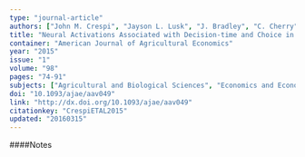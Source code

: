 ```yaml
---
type: "journal-article"
authors: ["John M. Crespi", "Jayson L. Lusk", "J. Bradley", "C. Cherry", "Laura E. Martin", "Brandon R. McFadden", "Amanda S. Bruce"]
title: "Neural Activations Associated with Decision-time and Choice in a Milk Labeling Experiment"
container: "American Journal of Agricultural Economics"
year: "2015"
issue: "1"
volume: "98"
pages: "74-91"
subjects: ["Agricultural and Biological Sciences", "Economics and Econometrics"]
doi: "10.1093/ajae/aav049"
link: "http://dx.doi.org/10.1093/ajae/aav049"
citationkey: "CrespiETAL2015"
updated: "20160315"
---
```


####Notes
